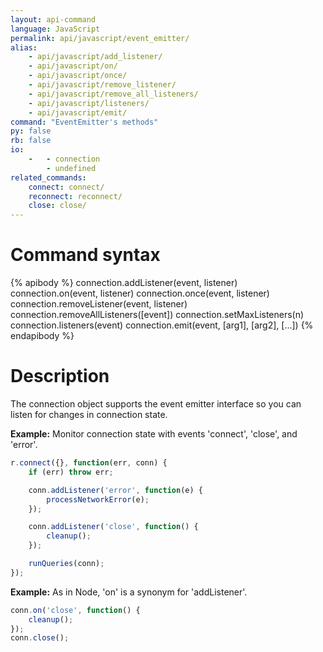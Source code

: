 ```yaml
---
layout: api-command
language: JavaScript
permalink: api/javascript/event_emitter/
alias:
    - api/javascript/add_listener/
    - api/javascript/on/
    - api/javascript/once/
    - api/javascript/remove_listener/
    - api/javascript/remove_all_listeners/
    - api/javascript/listeners/
    - api/javascript/emit/
command: "EventEmitter's methods"
py: false
rb: false
io:
    -   - connection
        - undefined
related_commands:
    connect: connect/
    reconnect: reconnect/
    close: close/
---
```


# Command syntax #

{% apibody %}
connection.addListener(event, listener)
connection.on(event, listener)
connection.once(event, listener)
connection.removeListener(event, listener)
connection.removeAllListeners([event])
connection.setMaxListeners(n)
connection.listeners(event)
connection.emit(event, [arg1], [arg2], [...])
{% endapibody %}

# Description #

The connection object supports the event emitter interface so you can listen for
changes in connection state.

__Example:__ Monitor connection state with events 'connect', 'close', and 'error'.


```js
r.connect({}, function(err, conn) {
    if (err) throw err;

    conn.addListener('error', function(e) {
        processNetworkError(e);
    });

    conn.addListener('close', function() {
        cleanup();
    });

    runQueries(conn);
});
```

__Example:__ As in Node, 'on' is a synonym for 'addListener'.

```js
conn.on('close', function() {
    cleanup();
});
conn.close();
```

